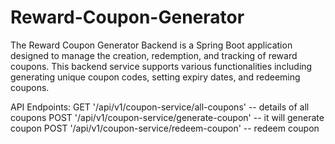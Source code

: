 # Reward-Coupon-Generator
The Reward Coupon Generator Backend is a Spring Boot application designed to manage the creation, redemption, and tracking of reward coupons. This backend service supports various functionalities including generating unique coupon codes, setting expiry dates, and redeeming coupons.

API Endpoints:
GET   '/api/v1/coupon-service/all-coupons'        --  details of all coupons
POST  '/api/v1/coupon-service/generate-coupon'    --  it will generate coupon
POST  '/api/v1/coupon-service/redeem-coupon'      --  redeem coupon
